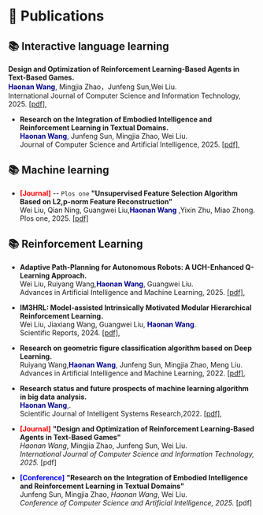
# 📝 Publications 

## 📚 Interactive language learning
 **Design and Optimization of Reinforcement Learning-Based Agents in Text-Based Games.**\
<span style="color:darkblue">**Haonan Wang**</span>,  Mingjia Zhao，Junfeng Sun,Wei Liu.\
International Journal of Computer Science and Information Technology, 2025. [[pdf]](),

- **Research on the Integration of Embodied Intelligence and Reinforcement Learning in Textual Domains.**\
<span style="color:darkblue">**Haonan Wang**</span>, Junfeng Sun, Mingjia Zhao, Wei Liu.\
Journal of Computer Science and Artificial Intelligence, 2025. [[pdf]](),
## 📚 Machine learning

- <span style="color:red; font-weight:bold;">[Journal]</span> 
-- ``Plos one`` **"Unsupervised Feature Selection Algorithm Based on L2,p-norm Feature Reconstruction"**  
  Wei Liu, Qian Ning, Guangwei Liu,<span style="color:darkblue">**Haonan Wang**</span> ,Yixin Zhu, Miao Zhong.\
Plos one, 2025. [[pdf]](https://journals.plos.org/plosone/article?id=10.1371/journal.pone.0318431)


## 📚 Reinforcement Learning

- **Adaptive Path-Planning for Autonomous Robots: A UCH-Enhanced Q-Learning Approach.**\
Wei Liu, Ruiyang Wang,<span style="color:darkblue">**Haonan Wang**</span>, Guangwei Liu.\
Advances in Artificial Intelligence and Machine Learning, 2025. [[pdf]](https://arxiv.org/abs/2501.05411),



- **IM3HRL: Model-assisted Intrinsically Motivated Modular Hierarchical Reinforcement Learning.**\
Wei Liu, Jiaxiang Wang, Guangwei Liu, <span style="color:darkblue">**Haonan Wang**</span>.\
Scientific Reports, 2024. [[pdf]](https://www.researchsquare.com/article/rs-4299675/v1),

- **Research on geometric figure classification algorithm based on Deep Learning.**\
Ruiyang Wang,<span style="color:darkblue">**Haonan Wang**</span>, Junfeng Sun, Mingjia Zhao, Meng Liu.\
Advances in Artificial Intelligence and Machine Learning, 2022. [[pdf]](https://arxiv.org/abs/2404.16561),

- **Research status and future prospects of machine learning algorithm in big data analysis.**\
<span style="color:darkblue">**Haonan Wang**</span>,.\
Scientific Journal of Intelligent Systems Research,2022. [[pdf]](https://www.clausiuspress.com/article/1212.html),

- <span style="color:red; font-weight:bold;">[Journal]</span> 
  **"Design and Optimization of Reinforcement Learning-Based Agents in Text-Based Games"**  
  *Haonan Wang*, Mingjia Zhao, Junfeng Sun, Wei Liu.  
  _International Journal of Computer Science and Information Technology, 2025._ [pdf]

- <span style="color:blue; font-weight:bold;">[Conference]</span> 
  **"Research on the Integration of Embodied Intelligence and Reinforcement Learning in Textual Domains"**  
  Junfeng Sun, Mingjia Zhao, *Haonan Wang*, Wei Liu.  
  _Conference of Computer Science and Artificial Intelligence, 2025._ [pdf]
